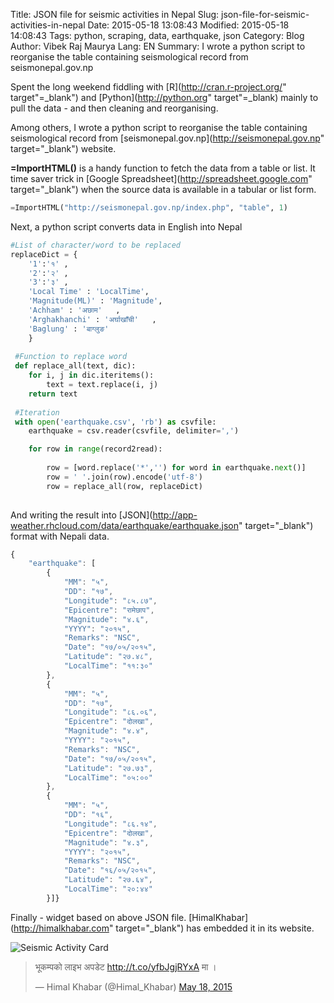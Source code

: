 Title: JSON file for seismic activities in Nepal
Slug: json-file-for-seismic-activities-in-nepal
Date: 2015-05-18 13:08:43
Modified: 2015-05-18 14:08:43
Tags: python, scraping, data, earthquake, json
Category: Blog 
Author: Vibek Raj Maurya 
Lang: EN
Summary: I wrote a python script to reorganise the table containing seismological record from seismonepal.gov.np

Spent the long weekend fiddling with [R](http://cran.r-project.org/" target"=_blank") and [Python](http://python.org" target"=_blank) mainly to pull the data - and then cleaning and reorganising.

Among others, I wrote a python script to reorganise the table containing seismological record from [seismonepal.gov.np](http://seismonepal.gov.np" target="_blank") website.

**=ImportHTML()** is a handy function to fetch the data from a table or list. It time saver trick in [Google Spreadsheet](http://spreadsheet.google.com" target="_blank") when the source data is available in a tabular or list form. 

```python
=ImportHTML("http://seismonepal.gov.np/index.php", "table", 1)
``` 

Next, a python script converts data in English into Nepal

```python
#List of character/word to be replaced
replaceDict = {
	'1':'१'	,
	'2':'२'	,
	'3':'३'	,
	'Local Time' : 'LocalTime',
	'Magnitude(ML)' : 'Magnitude',
	'Achham' : 'अछाम'	,
	'Arghakhanchi' : 'अर्घाखाँची'	,
	'Baglung' : 'बाग्लुङ'	
    }
    
 #Function to replace word 
 def replace_all(text, dic):
    for i, j in dic.iteritems():
        text = text.replace(i, j)
    return text
    
 #Iteration
 with open('earthquake.csv', 'rb') as csvfile:
	earthquake = csv.reader(csvfile, delimiter=',')

	for row in range(record2read):
		
		row = [word.replace('*','') for word in earthquake.next()]
		row = ' '.join(row).encode('utf-8')
		row = replace_all(row, replaceDict)
		
```

And writing the result into [JSON](http://app-weather.rhcloud.com/data/earthquake/earthquake.json" target="_blank") format with Nepali data. 


```javascript
{
    "earthquake": [
        {
            "MM": "५",
            "DD": "१७",
            "Longitude": "८५.८७",
            "Epicentre": "रामेछाप",
            "Magnitude": "४.६",
            "YYYY": "२०१५",
            "Remarks": "NSC",
            "Date": "१७/०५/२०१५",
            "Latitude": "२७.४८",
            "LocalTime": "११:३०"
        },
        {
            "MM": "५",
            "DD": "१७",
            "Longitude": "८६.०६",
            "Epicentre": "दोलखा",
            "Magnitude": "४.४",
            "YYYY": "२०१५",
            "Remarks": "NSC",
            "Date": "१७/०५/२०१५",
            "Latitude": "२७.७३",
            "LocalTime": "०५:००"
        },
        {
            "MM": "५",
            "DD": "१६",
            "Longitude": "८६.१४",
            "Epicentre": "दोलखा",
            "Magnitude": "४.३",
            "YYYY": "२०१५",
            "Remarks": "NSC",
            "Date": "१६/०५/२०१५",
            "Latitude": "२७.६४",
            "LocalTime": "२०:४४"
        }]}
```
Finally - widget based on above JSON file. [HimalKhabar](http://himalkhabar.com" target="_blank") has embedded it in its website.

![Seismic Activity Card](https://res.cloudinary.com/rvibek-com-np/image/upload/v1628804084/reu56ezdegh7pkymfg9w.png)


<blockquote class="twitter-tweet" lang="en"><p lang="ne" dir="ltr">भूकम्पको लाइभ अपडेट <a href="http://t.co/yfbJgjRYxA">http://t.co/yfbJgjRYxA</a> मा ।</p>&mdash; Himal Khabar (@Himal_Khabar) <a href="https://twitter.com/Himal_Khabar/status/600229390790721538">May 18, 2015</a></blockquote>
<script async src="//platform.twitter.com/widgets.js" charset="utf-8"></script>